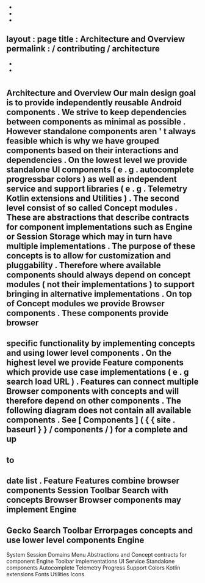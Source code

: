 -
-
-
layout
:
page
title
:
Architecture
and
Overview
permalink
:
/
contributing
/
architecture
-
-
-
#
Architecture
and
Overview
Our
main
design
goal
is
to
provide
independently
reusable
Android
components
.
We
strive
to
keep
dependencies
between
components
as
minimal
as
possible
.
However
standalone
components
aren
'
t
always
feasible
which
is
why
we
have
grouped
components
based
on
their
interactions
and
dependencies
.
On
the
lowest
level
we
provide
standalone
UI
components
(
e
.
g
.
autocomplete
progressbar
colors
)
as
well
as
independent
service
and
support
libraries
(
e
.
g
.
Telemetry
Kotlin
extensions
and
Utilities
)
.
The
second
level
consist
of
so
called
Concept
modules
.
These
are
abstractions
that
describe
contracts
for
component
implementations
such
as
Engine
or
Session
Storage
which
may
in
turn
have
multiple
implementations
.
The
purpose
of
these
concepts
is
to
allow
for
customization
and
pluggability
.
Therefore
where
available
components
should
always
depend
on
concept
modules
(
not
their
implementations
)
to
support
bringing
in
alternative
implementations
.
On
top
of
Concept
modules
we
provide
Browser
components
.
These
components
provide
browser
-
specific
functionality
by
implementing
concepts
and
using
lower
level
components
.
On
the
highest
level
we
provide
Feature
components
which
provide
use
case
implementations
(
e
.
g
search
load
URL
)
.
Features
can
connect
multiple
Browser
components
with
concepts
and
will
therefore
depend
on
other
components
.
The
following
diagram
does
not
contain
all
available
components
.
See
[
Components
]
(
{
{
site
.
baseurl
}
}
/
components
/
)
for
a
complete
and
up
-
to
-
date
list
.
Feature
Features
combine
browser
components
Session
Toolbar
Search
with
concepts
Browser
Browser
components
may
implement
Engine
-
Gecko
Search
Toolbar
Errorpages
concepts
and
use
lower
level
components
Engine
-
System
Session
Domains
Menu
Abstractions
and
Concept
contracts
for
component
Engine
Toolbar
implementations
UI
Service
Standalone
components
Autocomplete
Telemetry
Progress
Support
Colors
Kotlin
extensions
Fonts
Utilities
Icons
